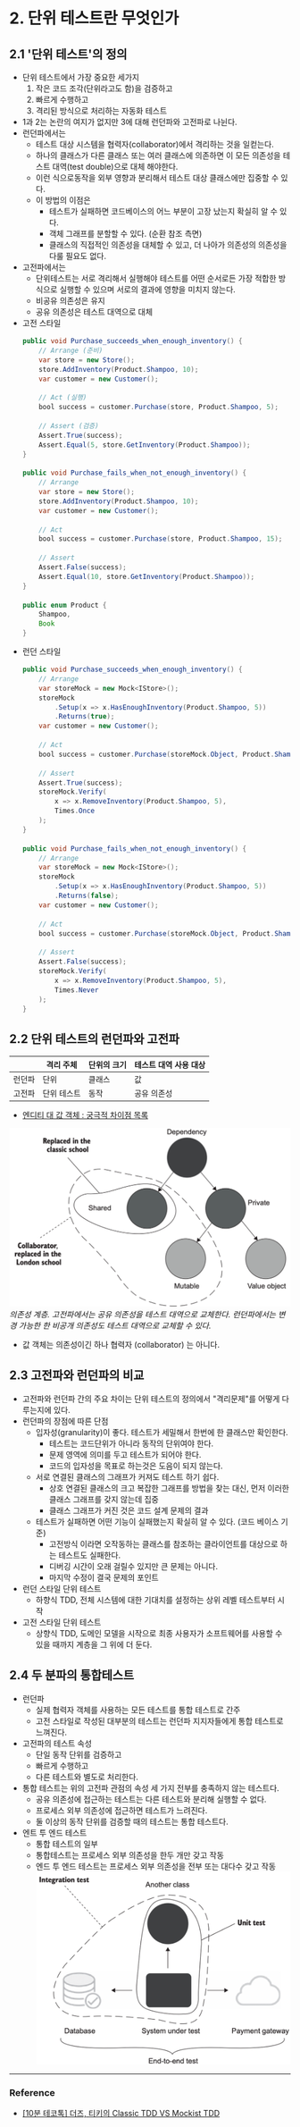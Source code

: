 # 2. 단위 테스트란 무엇인가

## 2.1 '단위 테스트'의 정의
- 단위 테스트에서 가장 중요한 세가지
  1. 작은 코드 조각(단위라고도 함)을 검증하고
  2. 빠르게 수행하고
  3. 격리된 방식으로 처리하는 자동화 테스트
- 1과 2는 논란의 여지가 없지만 3에 대해 런던파와 고전파로 나뉜다.
- 런던파에서는 
  - 테스트 대상 시스템을 협력자(collaborator)에서 격리하는 것을 일컫는다.
  - 하나의 클래스가 다른 클래스 또는 여러 클래스에 의존하면 이 모든 의존성을 테스트 대역(test double)으로 대체 해야한다.
  - 이런 식으로동작을 외부 영향과 분리해서 테스트 대상 클래스에만 집중할 수 있다.
  - 이 방법의 이점은
    - 테스트가 실패하면 코드베이스의 어느 부분이 고장 났는지 확실히 알 수 있다.
    - 객체 그래프를 분할할 수 있다. (순환 참조 측면)
    - 클래스의 직접적인 의존성을 대체할 수 있고, 더 나아가 의존성의 의존성을 다룰 필요도 없다.
- 고전파에서는
  - 단위테스트는 서로 격리해서 실행해야 테스트를 어떤 순서로든 가장 적합한 방식으로 실행할 수 있으며 서로의 결과에 영향을 미치지 않는다.
  - 비공유 의존성은 유지
  - 공유 의존성은 테스트 대역으로 대체
- 고전 스타일
    ```java
    public void Purchase_succeeds_when_enough_inventory() {
        // Arrange (준비)
        var store = new Store();
        store.AddInventory(Product.Shampoo, 10);
        var customer = new Customer();
    
        // Act (실행)
        bool success = customer.Purchase(store, Product.Shampoo, 5);
    
        // Assert (검증)
        Assert.True(success);
        Assert.Equal(5, store.GetInventory(Product.Shampoo));
    }
    
    public void Purchase_fails_when_not_enough_inventory() {
        // Arrange
        var store = new Store();
        store.AddInventory(Product.Shampoo, 10);
        var customer = new Customer();
    
        // Act
        bool success = customer.Purchase(store, Product.Shampoo, 15);
        
        // Assert
        Assert.False(success);
        Assert.Equal(10, store.GetInventory(Product.Shampoo));
    }
    
    public enum Product {
        Shampoo,
        Book
    }
    ```
- 런던 스타일
    ```java
    public void Purchase_succeeds_when_enough_inventory() {
        // Arrange
        var storeMock = new Mock<IStore>();
        storeMock
            .Setup(x => x.HasEnoughInventory(Product.Shampoo, 5))
            .Returns(true);
        var customer = new Customer();
    
        // Act
        bool success = customer.Purchase(storeMock.Object, Product.Shampoo, 5);
    
        // Assert
        Assert.True(success);
        storeMock.Verify(
            x => x.RemoveInventory(Product.Shampoo, 5),
            Times.Once
        );
    }
    
    public void Purchase_fails_when_not_enough_inventory() {
        // Arrange
        var storeMock = new Mock<IStore>();
        storeMock
            .Setup(x => x.HasEnoughInventory(Product.Shampoo, 5))
            .Returns(false);
        var customer = new Customer();
    
        // Act
        bool success = customer.Purchase(storeMock.Object, Product.Shampoo, 5);
    
        // Assert
        Assert.False(success);
        storeMock.Verify(
            x => x.RemoveInventory(Product.Shampoo, 5),
            Times.Never
        );
    }
    ```

## 2.2 단위 테스트의 런던파와 고전파
|      | 격리 주체| 단위의 크기 | 테스트 대역 사용 대상 |
|------|------|-----|-------------|
| 런던파	 | 단위	| 클래스 | 값 | 객체 제외 모든 의존성 |
| 고전파	 | 단위 테스트| 동작  | 공유 의존성     |
- [엔디티 대 값 객체 : 궁극적 차이점 목록](https://enterprisecraftsmanship.com/2016/01/11/entity-vs-value-object-the-ultimate-list-of-differences/)

![img.png](img.png)
*의존성 계층. 고전파에서는 공유 의존성을 테스트 대역으로 교체한다. 런던파에서는 변경 가능한 한 비공개 의존성도 테스트 대역으로 교체할 수 있다.*

- 값 객체는 의존성이긴 하나 협력자 (collaborator) 는 아니다. 

## 2.3 고전파와 런던파의 비교
- 고전파와 런던파 간의 주요 차이는 단위 테스트의 정의에서 "격리문제"를 어떻게 다루는지에 있다.
- 런던파의 장점에 따른 단점
  - 입자성(granularity)이 좋다. 테스트가 세밀해서 한번에 한 클래스만 확인한다.
    - 테스트는 코드단위가 아니라 동작의 단위여야 한다.
    - 문제 영역에 의미를 두고 테스트가 되어야 한다.
    - 코드의 입자성을 목표로 하는것은 도음이 되지 않는다.
  - 서로 연결된 클래스의 그래프가 커져도 테스트 하기 쉽다.
    - 상호 연결된 클래스의 크고 복잡한 그래프를 방법을 찾는 대신, 먼저 이러한 클래스 그래프를 갖지 않는데 집중
    - 클래스 그래프가 커진 것은 코드 설계 문제의 결과
  - 테스트가 실패하면 어떤 기능이 실패했는지 확실히 알 수 있다. (코드 베이스 기준)
    - 고전방식 이라면 오작동하는 클래스를 참조하는 클라이언트를 대상으로 하는 테스트도 실패한다.
    - 디버깅 시간이 오래 걸릴수 있지만 큰 문제는 아니다.
    - 마지막 수정이 결국 문제의 포인트
- 런던 스타일 단위 테스트
  - 하향식 TDD, 전체 시스템에 대한 기대치를 설정하는 상위 레벨 테스트부터 시작
- 고전 스타일 단위 테스트
  - 상향식 TDD, 도메인 모델을 시작으로 최종 사용자가 소프트웨어를 사용할 수 있을 때까지 계층을 그 위에 더 둔다.

## 2.4 두 분파의 통합테스트
- 런던파
  - 실제 협력자 객체를 사용하는 모든 테스트를 통합 테스트로 간주
  - 고전 스타일로 작성된 대부분의 테스트는 런던파 지지자들에게 통합 테스트로 느껴진다.
- 고전파의 테스트 속성
  - 단일 동작 단위를 검증하고
  - 빠르게 수행하고
  - 다른 테스트와 별도로 처리한다.
- 통합 테스트는 위의 고전파 관점의 속성 세 가지 전부를 충족하지 않는 테스트다.
  - 공유 의존성에 접근하는 테스트는 다른 테스트와 분리해 실행할 수 없다.
  - 프로세스 외부 의존성에 접근하면 테스트가 느려진다.
  - 둘 이상의 동작 단위를 검증할 때의 테스트는 통합 테스트다.
- 엔트 투 엔드 테스트
  - 통합 테스트의 일부
  - 통합테스트는 프로세스 외부 의존성을 한두 개만 갖고 작동
  - 엔드 투 엔드 테스트는 프로세스 외부 의존성을 전부 또는 대다수 갖고 작동
  ![img_1.png](img_1.png)

---
### Reference
- [[10분 테코톡] 더즈, 티키의 Classic TDD VS Mockist TDD](https://www.youtube.com/watch?v=n01foM9tsRo)